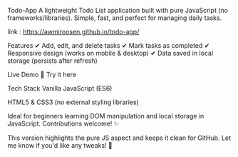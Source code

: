 Todo-App
A lightweight Todo List application built with pure JavaScript (no frameworks/libraries). Simple, fast, and perfect for managing daily tasks.

link : https://awmiroosen.github.io/todo-app/

Features
✔ Add, edit, and delete tasks
✔ Mark tasks as completed
✔ Responsive design (works on mobile & desktop)
✔ Data saved in local storage (persists after refresh)

Live Demo
🔗 Try it here

Tech Stack
Vanilla JavaScript (ES6)

HTML5 & CSS3 (no external styling libraries)

Ideal for beginners learning DOM manipulation and local storage in JavaScript. Contributions welcome! ✨

This version highlights the pure JS aspect and keeps it clean for GitHub. Let me know if you'd like any tweaks! 🚀
